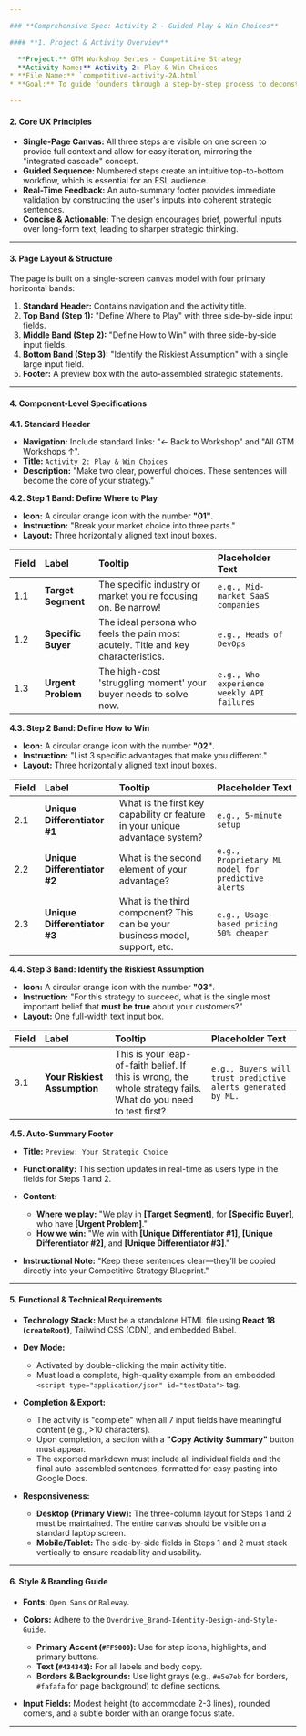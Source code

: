 ```yaml
---

### **Comprehensive Spec: Activity 2 - Guided Play & Win Choices**

#### **1. Project & Activity Overview**

  **Project:** GTM Workshop Series - Competitive Strategy
  **Activity Name:** Activity 2: Play & Win Choices
* **File Name:** `competitive-activity-2A.html`
* **Goal:** To guide founders through a step-by-step process to deconstruct and then assemble their core "Where to Play" and "How to Win" choices, while also identifying their single riskiest assumption. The final output is a set of clear, testable strategic statements.

---
```


#### **2. Core UX Principles**

* **Single-Page Canvas:** All three steps are visible on one screen to provide full context and allow for easy iteration, mirroring the "integrated cascade" concept.
* **Guided Sequence:** Numbered steps create an intuitive top-to-bottom workflow, which is essential for an ESL audience.
* **Real-Time Feedback:** An auto-summary footer provides immediate validation by constructing the user's inputs into coherent strategic sentences.
* **Concise & Actionable:** The design encourages brief, powerful inputs over long-form text, leading to sharper strategic thinking.

---

#### **3. Page Layout & Structure**

The page is built on a single-screen canvas model with four primary horizontal bands:

1. **Standard Header:** Contains navigation and the activity title.
2. **Top Band (Step 1):** "Define Where to Play" with three side-by-side input fields.
3. **Middle Band (Step 2):** "Define How to Win" with three side-by-side input fields.
4. **Bottom Band (Step 3):** "Identify the Riskiest Assumption" with a single large input field.
5. **Footer:** A preview box with the auto-assembled strategic statements.

---

#### **4. Component-Level Specifications**

**4.1. Standard Header**

* **Navigation:** Include standard links: "← Back to Workshop" and "All GTM Workshops ↑".
* **Title:** `Activity 2: Play & Win Choices`
* **Description:** "Make two clear, powerful choices. These sentences will become the core of your strategy."

**4.2. Step 1 Band: Define Where to Play**

* **Icon:** A circular orange icon with the number **"01"**.
* **Instruction:** "Break your market choice into three parts."
* **Layout:** Three horizontally aligned text input boxes.

| Field | Label              | Tooltip                                                                           | Placeholder Text                           |
| :---- | :----------------- | :-------------------------------------------------------------------------------- | :----------------------------------------- |
| 1.1   | **Target Segment** | The specific industry or market you're focusing on. Be narrow!                    | `e.g., Mid-market SaaS companies`          |
| 1.2   | **Specific Buyer** | The ideal persona who feels the pain most acutely. Title and key characteristics. | `e.g., Heads of DevOps`                    |
| 1.3   | **Urgent Problem** | The high-cost 'struggling moment' your buyer needs to solve now.                  | `e.g., Who experience weekly API failures` |

**4.3. Step 2 Band: Define How to Win**

* **Icon:** A circular orange icon with the number **"02"**.
* **Instruction:** "List 3 specific advantages that make you different."
* **Layout:** Three horizontally aligned text input boxes.

| Field | Label                        | Tooltip                                                                      | Placeholder Text                                   |
| :---- | :--------------------------- | :--------------------------------------------------------------------------- | :------------------------------------------------- |
| 2.1   | **Unique Differentiator #1** | What is the first key capability or feature in your unique advantage system? | `e.g., 5-minute setup`                             |
| 2.2   | **Unique Differentiator #2** | What is the second element of your advantage?                                | `e.g., Proprietary ML model for predictive alerts` |
| 2.3   | **Unique Differentiator #3** | What is the third component? This can be your business model, support, etc.  | `e.g., Usage-based pricing 50% cheaper`            |

**4.4. Step 3 Band: Identify the Riskiest Assumption**

* **Icon:** A circular orange icon with the number **"03"**.
* **Instruction:** "For this strategy to succeed, what is the single most important belief that **must be true** about your customers?"
* **Layout:** One full-width text input box.

| Field | Label                        | Tooltip                                                                                                        | Placeholder Text                                             |
| :---- | :--------------------------- | :------------------------------------------------------------------------------------------------------------- | :----------------------------------------------------------- |
| 3.1   | **Your Riskiest Assumption** | This is your leap-of-faith belief. If this is wrong, the whole strategy fails. What do you need to test first? | `e.g., Buyers will trust predictive alerts generated by ML.` |

**4.5. Auto-Summary Footer**

* **Title:** `Preview: Your Strategic Choice`
* **Functionality:** This section updates in real-time as users type in the fields for Steps 1 and 2.
* **Content:**

  * **Where we play:** "We play in **\[Target Segment]**, for **\[Specific Buyer]**, who have **\[Urgent Problem]**."
  * **How we win:** "We win with **\[Unique Differentiator #1]**, **\[Unique Differentiator #2]**, and **\[Unique Differentiator #3]**."
* **Instructional Note:** "Keep these sentences clear—they’ll be copied directly into your Competitive Strategy Blueprint."

---

#### **5. Functional & Technical Requirements**

* **Technology Stack:** Must be a standalone HTML file using **React 18 (`createRoot`)**, Tailwind CSS (CDN), and embedded Babel.
* **Dev Mode:**

  * Activated by double-clicking the main activity title.
  * Must load a complete, high-quality example from an embedded `<script type="application/json" id="testData">` tag.
* **Completion & Export:**

  * The activity is "complete" when all 7 input fields have meaningful content (e.g., >10 characters).
  * Upon completion, a section with a **"Copy Activity Summary"** button must appear.
  * The exported markdown must include all individual fields and the final auto-assembled sentences, formatted for easy pasting into Google Docs.
* **Responsiveness:**

  * **Desktop (Primary View):** The three-column layout for Steps 1 and 2 must be maintained. The entire canvas should be visible on a standard laptop screen.
  * **Mobile/Tablet:** The side-by-side fields in Steps 1 and 2 must stack vertically to ensure readability and usability.

---

#### **6. Style & Branding Guide**

* **Fonts:** `Open Sans` or `Raleway`.
* **Colors:** Adhere to the `Overdrive_Brand-Identity-Design-and-Style-Guide`.

  * **Primary Accent (`#FF9000`):** Use for step icons, highlights, and primary buttons.
  * **Text (`#434343`):** For all labels and body copy.
  * **Borders & Backgrounds:** Use light grays (e.g., `#e5e7eb` for borders, `#fafafa` for page background) to define sections.
* **Input Fields:** Modest height (to accommodate 2-3 lines), rounded corners, and a subtle border with an orange focus state.

---
